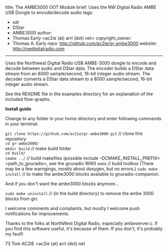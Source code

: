 title: The AMBE3000 OOT Module
brief: Uses the NW Digital Radio AMBE USB Dongle to encode/decode audio
tags:
  - sdr
  - DStar
  - AMBE3000
author:
  - Thomas Early <ac2ie (at) arrl (dot) net>
copyright_owner:
  - Thomas A. Early
repo: http://github.com/ac2ie/gr-ambe3000
website: http://nwdigitalradio.com
---
Uses the Northwest Digital Radio USB AMBE-3000 dongle to encode and decode between audio and DStar data. The encoder builds a DStar data stream from an 8000 sample/second, 16-bit integer audio stream. The decoder converts a DStar data stream to a 8000 sample/second, 16-bit integer audio stream.

See the README file in the examples directory for an explanation of the included flow-graphs.

**Install guide**  

Change to any folder in your home directory and enter following commands in your terminal.

`git clone https://github.com/ac2ie/gr-ambe3000.git` // clone this repository  
`cd gr-ambe3000/`  
`mkdir build` // make build folder  
`cd build/`  
`cmake ../` // build makefiles (possible include -DCMAKE_INSTALL_PREFIX=<path_to_gnuradio>, see the gnuradio WIKI)
`make` // build toolbox (There may be a few warngings, mostly about doxygen, but no errors.)
`sudo make install` // to make the ambe3000 blocks available to gnuradio-companion.

And if you don't want the ambe3000 blocks anymore...

`sudo make uninstall` // (in the build directory) to remove the ambe 3000 blocks from grc

I welcome comments and complaints, but moslty I welcome push notifications for improvements.

Thanks to the folks at NorthWest Digital Radio, especially ambeserver.c. If you find this software useful, it's because of them. If you don't, it's probably my fault!

73 Tom AC2IE  <ac2ie (at) arrl (dot) net
